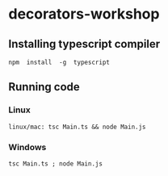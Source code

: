 # decorators-workshop


## Installing typescript compiler

```
npm  install  -g  typescript
```

## Running code
### Linux

```
linux/mac: tsc Main.ts && node Main.js
```

### Windows

```
tsc Main.ts ; node Main.js
```


